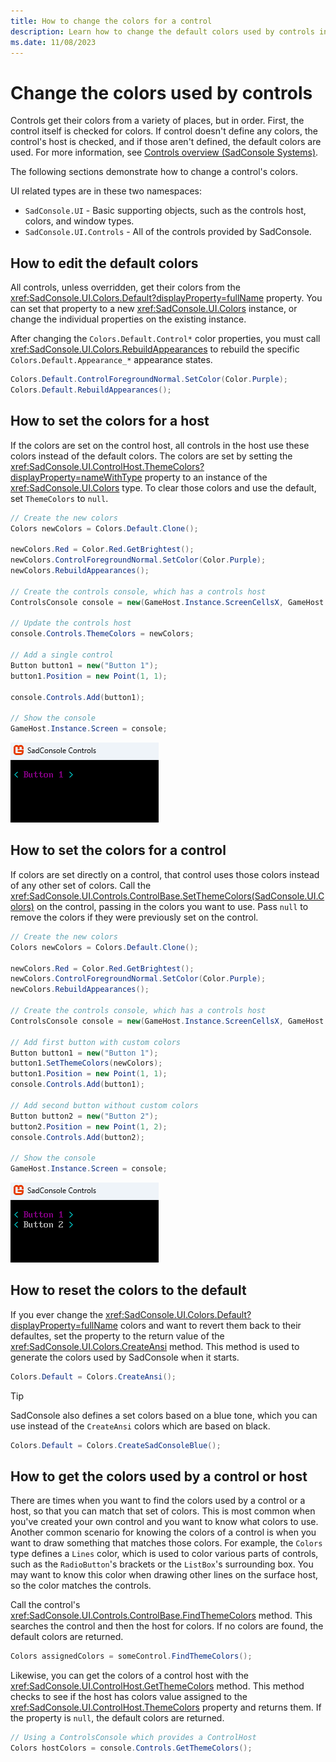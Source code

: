 ```yaml
---
title: How to change the colors for a control
description: Learn how to change the default colors used by controls in SadConsole. The default colors are defined by the Colors.Default property.
ms.date: 11/08/2023
---
```


# Change the colors used by controls

Controls get their colors from a variety of places, but in order. First, the control itself is checked for colors. If control doesn't define any colors, the control's host is checked, and if those aren't defined, the default colors are used. For more information, see [Controls overview (SadConsole Systems)](systems/controls.md).

The following sections demonstrate how to change a control's colors.

UI related types are in these two namespaces:

- `SadConsole.UI` - Basic supporting objects, such as the controls host, colors, and window types.
- `SadConsole.UI.Controls` - All of the controls provided by SadConsole.

<!--
## Adjustable colors

The <xref:SadConsole.UI.Colors> type uses <xref:SadConsole.UI.AdjustableColor> for the various control color schemes, such as <xref:SadConsole.UI.Colors.ControlForegroundNormal> and <xref:SadConsole.UI.Colors.ControlBackgroundNormal>. Adjustable colors are colors that are computed with a brightness when they're actually used. They're based on an existing color or defined by the <xref:SadConsole.UI.Colors.ColorNames> enum. This enum maps to the individual color properties provided by the `Colors` type, such as `Colors.Red`.

The benefit of an adjustable color and the predefined colors, is that you can update the predefined colors object with say a new shade of red, then ask the adjustable color to refresh itself. If that adjustable color used the **red** color name, it refreshes itself with that new shade.
-->

## How to edit the default colors

All controls, unless overridden, get their colors from the <xref:SadConsole.UI.Colors.Default?displayProperty=fullName> property. You can set that property to a new <xref:SadConsole.UI.Colors> instance, or change the individual properties on the existing instance.

After changing the `Colors.Default.Control*` color properties, you must call <xref:SadConsole.UI.Colors.RebuildAppearances> to rebuild the specific `Colors.Default.Appearance_*` appearance states.

```csharp
Colors.Default.ControlForegroundNormal.SetColor(Color.Purple);
Colors.Default.RebuildAppearances();
```

## How to set the colors for a host

If the colors are set on the control host, all controls in the host use these colors instead of the default colors. The colors are set by setting the <xref:SadConsole.UI.ControlHost.ThemeColors?displayProperty=nameWithType> property to an instance of the <xref:SadConsole.UI.Colors> type. To clear those colors and use the default, set `ThemeColors` to `null`.

```csharp
// Create the new colors
Colors newColors = Colors.Default.Clone();

newColors.Red = Color.Red.GetBrightest();
newColors.ControlForegroundNormal.SetColor(Color.Purple);
newColors.RebuildAppearances();

// Create the controls console, which has a controls host
ControlsConsole console = new(GameHost.Instance.ScreenCellsX, GameHost.Instance.ScreenCellsY);

// Update the controls host
console.Controls.ThemeColors = newColors;

// Add a single control
Button button1 = new("Button 1");
button1.Position = new Point(1, 1);

console.Controls.Add(button1);

// Show the console
GameHost.Instance.Screen = console;
```

![A SadConsole window showing a button where the foreground is purple.](./images/how-to-change-control-colors/change-host-colors.png)

## How to set the colors for a control

If colors are set directly on a control, that control uses those colors instead of any other set of colors. Call the <xref:SadConsole.UI.Controls.ControlBase.SetThemeColors(SadConsole.UI.Colors)> on the control, passing in the colors you want to use. Pass `null` to remove the colors if they were previously set on the control.

```csharp
// Create the new colors
Colors newColors = Colors.Default.Clone();

newColors.Red = Color.Red.GetBrightest();
newColors.ControlForegroundNormal.SetColor(Color.Purple);
newColors.RebuildAppearances();

// Create the controls console, which has a controls host
ControlsConsole console = new(GameHost.Instance.ScreenCellsX, GameHost.Instance.ScreenCellsY);

// Add first button with custom colors
Button button1 = new("Button 1");
button1.SetThemeColors(newColors);
button1.Position = new Point(1, 1);
console.Controls.Add(button1);

// Add second button without custom colors
Button button2 = new("Button 2");
button2.Position = new Point(1, 2);
console.Controls.Add(button2);

// Show the console
GameHost.Instance.Screen = console;
```

![A SadConsole window showing two buttons where one has a purple foreground.](./images/how-to-change-control-colors/change-control-colors.png)

## How to reset the colors to the default

If you ever change the <xref:SadConsole.UI.Colors.Default?displayProperty=fullName> colors and want to revert them back to their defaultes, set the property to the return value of the <xref:SadConsole.UI.Colors.CreateAnsi> method. This method is used to generate the colors used by SadConsole when it starts.

```csharp
Colors.Default = Colors.CreateAnsi();
```

> [!TIP]
> SadConsole also defines a set colors based on a blue tone, which you can use instead of the `CreateAnsi` colors which are based on black.
>
> ```csharp
> Colors.Default = Colors.CreateSadConsoleBlue();
> ```

## How to get the colors used by a control or host

There are times when you want to find the colors used by a control or a host, so that you can match that set of colors. This is most common when you've created your own control and you want to know what colors to use. Another common scenario for knowing the colors of a control is when you want to draw something that matches those colors. For example, the `Colors` type defines a `Lines` color, which is used to color various parts of controls, such as the `RadioButton`'s brackets or the `ListBox`'s surrounding box. You may want to know this color when drawing other lines on the surface host, so the color matches the controls.

Call the control's <xref:SadConsole.UI.Controls.ControlBase.FindThemeColors> method. This searches the control and then the host for colors. If no colors are found, the default colors are returned.

```csharp
Colors assignedColors = someControl.FindThemeColors();
```

Likewise, you can get the colors of a control host with the <xref:SadConsole.UI.ControlHost.GetThemeColors> method. This method checks to see if the host has colors value assigned to the <xref:SadConsole.UI.ControlHost.ThemeColors> property and returns them. If the property is `null`, the default colors are returned.

```csharp
// Using a ControlsConsole which provides a ControlHost
Colors hostColors = console.Controls.GetThemeColors();
```
